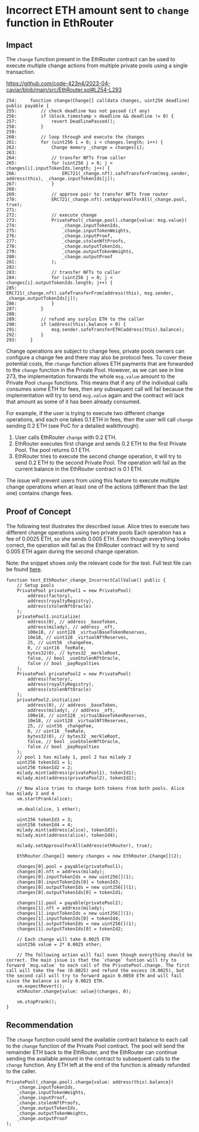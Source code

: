 # Incorrect ETH amount sent to `change` function in EthRouter

## Impact

The `change` function present in the EthRouter contract can be used to execute multiple change actions from multiple private pools using a single transaction.

https://github.com/code-423n4/2023-04-caviar/blob/main/src/EthRouter.sol#L254-L293

```solidity
254:     function change(Change[] calldata changes, uint256 deadline) public payable {
255:         // check deadline has not passed (if any)
256:         if (block.timestamp > deadline && deadline != 0) {
257:             revert DeadlinePassed();
258:         }
259: 
260:         // loop through and execute the changes
261:         for (uint256 i = 0; i < changes.length; i++) {
262:             Change memory _change = changes[i];
263: 
264:             // transfer NFTs from caller
265:             for (uint256 j = 0; j < changes[i].inputTokenIds.length; j++) {
266:                 ERC721(_change.nft).safeTransferFrom(msg.sender, address(this), _change.inputTokenIds[j]);
267:             }
268: 
269:             // approve pair to transfer NFTs from router
270:             ERC721(_change.nft).setApprovalForAll(_change.pool, true);
271: 
272:             // execute change
273:             PrivatePool(_change.pool).change{value: msg.value}(
274:                 _change.inputTokenIds,
275:                 _change.inputTokenWeights,
276:                 _change.inputProof,
277:                 _change.stolenNftProofs,
278:                 _change.outputTokenIds,
279:                 _change.outputTokenWeights,
280:                 _change.outputProof
281:             );
282: 
283:             // transfer NFTs to caller
284:             for (uint256 j = 0; j < changes[i].outputTokenIds.length; j++) {
285:                 ERC721(_change.nft).safeTransferFrom(address(this), msg.sender, _change.outputTokenIds[j]);
286:             }
287:         }
288: 
289:         // refund any surplus ETH to the caller
290:         if (address(this).balance > 0) {
291:             msg.sender.safeTransferETH(address(this).balance);
292:         }
293:     }
```

Change operations are subject to change fees, private pools owners can configure a change fee and there may also be protocol fees. To cover these potential costs, the `change` function allows ETH payments that are forwarded to the `change` function in the Private Pool. However, as we can see in line 273, the implementation forwards the whole `msg.value` amount to the Private Pool `change` functions. This means that if any of the individual calls consumes some ETH for fees, then any subsequent call will fail because the implementation will try to send `msg.value` again and the contract will lack that amount as some of it has been already consumed.

For example, if the user is trying to execute two different change operations, and each one takes 0.1 ETH in fees, then the user will call `change` sending 0.2 ETH (see PoC for a detailed walkthrough):

1. User calls EthRouter `change` with 0.2 ETH.
2. EthRouter executes first change and sends 0.2 ETH to the first Private Pool. The pool returns 0.1 ETH. 
3. EthRouter tries to execute the second change operation, it will try to send 0.2 ETH to the second Private Pool. The operation will fail as the current balance in the EthRouter contract is 0.1 ETH.

The issue will prevent users from using this feature to execute multiple change operations when at least one of the actions (different than the last one) contains change fees.

## Proof of Concept

The following test illustrates the described issue. Alice tries to execute two different change operations using two private pools Each operation has a fee of 0.0025 ETH, so she sends 0.005 ETH. Even though everything looks correct, the operation will fail as the EthRouter contract will try to send 0.005 ETH again during the second change operation.

Note: the snippet shows only the relevant code for the test. Full test file can be found [here](https://gist.github.com/romeroadrian/06238839330315780b90d9202042ea0f).

```solidity
function test_EthRouter_change_IncorrectCallValue() public {
    // Setup pools
    PrivatePool privatePool1 = new PrivatePool(
        address(factory),
        address(royaltyRegistry),
        address(stolenNftOracle)
    );
    privatePool1.initialize(
        address(0), // address _baseToken,
        address(milady), // address _nft,
        100e18, // uint128 _virtualBaseTokenReserves,
        10e18, // uint128 _virtualNftReserves,
        25, // uint56 _changeFee,
        0, // uint16 _feeRate,
        bytes32(0), // bytes32 _merkleRoot,
        false, // bool _useStolenNftOracle,
        false // bool _payRoyalties
    );
    PrivatePool privatePool2 = new PrivatePool(
        address(factory),
        address(royaltyRegistry),
        address(stolenNftOracle)
    );
    privatePool2.initialize(
        address(0), // address _baseToken,
        address(milady), // address _nft,
        100e18, // uint128 _virtualBaseTokenReserves,
        10e18, // uint128 _virtualNftReserves,
        25, // uint56 _changeFee,
        0, // uint16 _feeRate,
        bytes32(0), // bytes32 _merkleRoot,
        false, // bool _useStolenNftOracle,
        false // bool _payRoyalties
    );
    // pool 1 has milady 1, pool 2 has milady 2
    uint256 tokenId1 = 1;
    uint256 tokenId2 = 2;
    milady.mint(address(privatePool1), tokenId1);
    milady.mint(address(privatePool2), tokenId2);
    
    // Now alice tries to change both tokens from both pools. Alice has milady 3 and 4
    vm.startPrank(alice);
    
    vm.deal(alice, 1 ether);
    
    uint256 tokenId3 = 3;
    uint256 tokenId4 = 4;
    milady.mint(address(alice), tokenId3);
    milady.mint(address(alice), tokenId4);
    
    milady.setApprovalForAll(address(ethRouter), true);
    
    EthRouter.Change[] memory changes = new EthRouter.Change[](2);
    
    changes[0].pool = payable(privatePool1);
    changes[0].nft = address(milady);
    changes[0].inputTokenIds = new uint256[](1);
    changes[0].inputTokenIds[0] = tokenId3;
    changes[0].outputTokenIds = new uint256[](1);
    changes[0].outputTokenIds[0] = tokenId1;
    
    changes[1].pool = payable(privatePool2);
    changes[1].nft = address(milady);
    changes[1].inputTokenIds = new uint256[](1);
    changes[1].inputTokenIds[0] = tokenId4;
    changes[1].outputTokenIds = new uint256[](1);
    changes[1].outputTokenIds[0] = tokenId2;
    
    // Each change will take 0.0025 ETH
    uint256 value = 2* 0.0025 ether;
    
    // The following action will fail even though everything should be correct. The main issue is that the `change` funtion will try to forward `msg.value` to each call of the PrivatePool.change. The first call will take the fee (0.0025) and refund the excess (0.0025), but the second call will try to forward again 0.0050 ETH and will fail since the balance is only 0.0025 ETH.
    vm.expectRevert();
    ethRouter.change{value: value}(changes, 0);
    
    vm.stopPrank();
}
```

## Recommendation

The `change` function could send the available contract balance to each call to the `change` function of the Private Pool contract. The pool will send the remainder ETH back to the EthRouter, and the EthRouter can continue sending the available amount in the contract to subsequent calls to the `change` function. Any ETH left at the end of the function is already refunded to the caller. 

```solidity
PrivatePool(_change.pool).change{value: address(this).balance}(
    _change.inputTokenIds,
    _change.inputTokenWeights,
    _change.inputProof,
    _change.stolenNftProofs,
    _change.outputTokenIds,
    _change.outputTokenWeights,
    _change.outputProof
);
```
